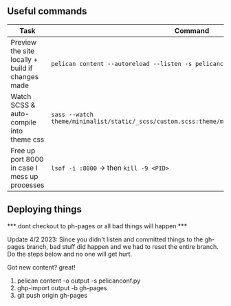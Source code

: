 ## Useful commands


| Task                                             | Command                                                      |
| ------------------------------------------------ | ------------------------------------------------------------ |
| Preview the site locally + build if changes made | `pelican content --autoreload --listen -s pelicanconf.py`    |
| Watch SCSS & auto-compile into theme css         | `sass --watch theme/minimalist/static/_scss/custom.scss:theme/minimalist/static/css/custom.css` |
| Free up port 8000 in case I mess up processes    | `lsof -i :8000` → then `kill -9 <PID>`                       |


## Deploying things

*** dont checkout to ph-pages or all bad things will happen ***

Update 4/2 2023: Since you didn't listen and committed things to the gh-pages branch, bad stuff did happen and we had to reset the entire branch. Do the steps below and no one will get hurt.

Got new content? great!

1. pelican content -o output -s pelicanconf.py
2. ghp-import output -b gh-pages
3. git push origin gh-pages
